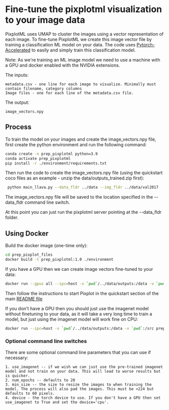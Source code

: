 # Fine-tune the pixplotml visualization to your image data

PixplotML uses UMAP to cluster the images using a vector representation of each image. To fine-tune PixplotML we create this image vector file by training a classification ML model on your data. The code uses [Pytorch-Accelerated](https://github.com/Chris-hughes10/pytorch-accelerated) to easily and simply train this classification model. 

Note: As we're training an ML image model we need to use a machine with a GPU and docker enabled with the NVIDIA extensions. 

The inputs:

    metadata.csv - one line for each image to visualize. Minimally must contain filename, category columns
    Image files - one for each line of the metadata.csv file.

The output:

    image_vectors.npy

## Process

To train the model on your images and create the image_vectors.npy file, first create the python environment and run the following command:

```bash
conda create -n prep_pixplotml python=3.9
conda activate prep_pixplotml
pip install -r ./environment/requirements.txt
```

Then run the code to create the image_vectors.npy file (using the quickstart coco files as an example - unzip the data/outputs_trained.zip first):

```bash
 python main_llava.py --data_fldr ../data --img_fldr ../data/val2017
 ```

The image_vectors.npy file will be saved to the location specified in the --data_fldr command line switch.

At this point you can just run the pixplotml server pointing at the --data_fldr folder.

## Using Docker

Build the docker image (one-time only):

```bash
cd prep_pixplot_files
docker build -t prep_pixplotml:1.0 ./environment
```

If you have a GPU then we can create image vectors fine-tuned to your data:

```bash
docker run --gpus all --ipc=host -v `pwd`/../data/outputs:/data -v `pwd`:/src prep_pixplotml:1.0 python /src/main.py --data_fldr /data --img_fldr /data/images
```

Then follow the instructions to start Pixplot in the quickstart section of the main [README file](../README.md)

If you don't have a GPU then you should just use the imagenet model without finetuning to your data, as it will take a very long time to train a model, but just using the imagenet model will work fine on CPU:

```bash
docker run --ipc=host -v `pwd`/../data/outputs:/data -v `pwd`:/src prep_pixplotml:1.0 python /src/main.py --data_fldr /data --img_fldr /data/images --use_imagenet True --device cpu
```

### Optional command line switches

There are some optional command line parameters that you can use if necessary:

    1. use_imagenet -- if we wish we can just use the pre-trained imagenet model and not train on your data. This will lead to worse results but is quicker.
    2. num_epochs -- defaults to 20
    3. min_size -- the size to resize the images to when training the model. The process will also pad the images. This must be <224 but defaults to 60 pixels.
    4. device - the torch device to use. If you don't have a GPU then set use_imagenet to True and set the device='cpu'.
